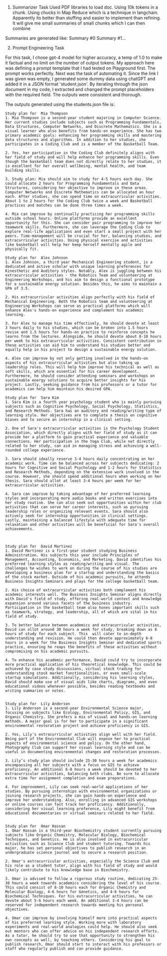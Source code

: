 1. Summarizer Task
Used PDF libraries to load doc. Using 10k tokens in a chunk. Using chucks in Map Reduce which is a technique in langchain. Apparently its better than stuffing and easier to implement than refining. It will give me small summaries of small chunks which I can then combine

Summaries are generated like:
    Summary #0
    Summary #1...



2. Prompt Engineering Task

For this task, I chose gpt-4 model for higher accuracy, a temp of 1.0 to make it factual and no limit on the number of output tokens. My approach here was defining a prompt template that I had tested on Playground first. The prompt works perfectly. Next was the task of automating it. Since the link I was given was empty, I generated some dummy data using chatGPT and added it in a JSON format 'student.json'. By iterating through the json document in my code, I extracted and changed the prompt placeholders with the required field. The outputs were consistent and thorough. 


The outputs generated using the students.json file is:


    Study plan for  Mia Thompson
    1. Mia Thompson is a second-year student majoring in Computer Science. Her current studies include subjects such as Programming Fundamentals, Data Structures, Computer Networks, and Discrete Mathematics. She is a visual learner who also benefits from hands-on experience. She has two primary academic goals: enhancing her programming skills and mastering data structures and algorithms. In addition to her studies, she participates in a Coding Club and is a member of the Basketball Team.

    2. Yes, her participation in the Coding Club definitely aligns with her field of study and will help enhance her programming skills. Even though the basketball team does not directly relate to her studies, it is excellent for her overall wellbeing, mental health, and team building skills.

    3. Study plan: Mia should aim to study for 4-5 hours each day. She could allocate 2 hours for Programming Fundamentals and Data Structures, considering her objective to improve in these areas. Computer Networks and Discrete Mathematics can be allocated an hour each. After studies, she can spend time on extracurricular activities. About 1 to 2 hours for the Coding Club twice a week and Basketball practices and matches can be done three times a week.

    4. Mia can improve by continually practicing her programming skills outside school hours. Online platforms provide an excellent opportunity for this. She can consider pair programming to improve her teamwork skills. Furthermore, she can leverage the Coding Club to explore real-life applications and even start a small project with her peers. Time-management will be crucial for her, balancing studies, and extracurricular activities. Doing physical exercise and activities like basketball will help her keep herself mentally agile and physically fit.

    Study plan for  Alex Johnson
    1. Alex Johnson, a third year Mechanical Engineering student, is a dedicated and active scholar with unique learning preferences for Kinesthetic and Auditory styles. Notably, Alex is juggling between his extracurricular activities - the Robotics Team and volunteering at Engineering Workshops, and his aim to design a functional prototype for a sustainable energy solution. Besides this, he aims to maintain a GPA of 3.5.

    2. His extracurricular activities align perfectly with his field of Mechanical Engineering. Both the Robotics team and volunteering at Engineering Workshops can serve as practical platforms which will enhance Alex's hands-on experience and complement his academic learning. 

    3. For Alex to manage his time effectively, he should devote at least 3 hours daily to his studies, which can be broken into 1.5 hours revise and 1.5 hours for hands-on practice to reinforce concepts he learns from the lectures. Alongside, he should devote about 8-10 hours per week to his extracurricular activities. Consistent contribution in these activities can aid him to understand his studies better and equally help in his project to design a sustainable energy solution.

    4. Alex can improve by not only getting involved in the hands-on aspects of his extracurricular activities but also taking up leadership roles. This will help him improve his technical as well as soft skills, which are essential for his career development. Furthermore, he should consider attending seminars and workshops on sustainable energy solutions to acquire better insights for his project. Lastly, seeking guidance from his professors or a tutor for academics can help him maintain his desired GPA.

    Study plan for  Sara Kim
    1. Sara Kim is a fourth year psychology student who is mainly pursuing subjects such as Cognitive Psychology, Social Psychology, Statistics, and Research Methods. Sara has an auditory and reading/writing type of learning style. Her objectives are to complete a thesis on cognitive biases and to secure an internship in a clinical setting.

    2. One of Sara's extracurricular activities is the Psychology Student Association, which directly aligns with her field of study as it can provide her a platform to gain practical experience and valuable connections. Her participation in the Yoga Club, while not directly related to her study, can aid in managing stress and achieving a well-rounded college experience.

    3. Sara should ideally reserve 3-4 hours daily concentrating on her academic work. Time can be balanced across her subjects dedicating: 2 hours for Cognitive and Social Psychology and 1-2 hours for Statistics and Research Methods, depending on the extensive work involved in the course. However, she should spend additional hours when working on her thesis. Sara should allot at least 3-4 hours per week for her extracurricular activities.

    4. Sara can improve by taking advantage of her preferred learning styles and incorporating more audio books and written exercises into her study routine. She can also seek out opportunities within her club activities that can serve her career interests, such as pursuing leadership roles or organizing relevant events. Sara should also actively seek for internship opportunities in clinical settings. Lastly, maintaining a balanced lifestyle with adequate time for relaxation and other activities will be beneficial for Sara's overall achievements.



    Study plan for  David Martinez
    1. David Martinez is a first-year student studying Business Administration. His subjects this year include Principles of Management, Accounting, Economics, and Marketing. David identifies his preferred learning styles as reading/writing and visual. The challenges he wishes to work on during the course of his studies are developing a business plan for a startup and understanding the basics of the stock market. Outside of his academic pursuits, he attends Business Insights Seminars and plays for the college basketball team.

    2. His choice of extracurricular activities both complement his academic interests well. The Business Insights Seminar aligns directly with David's field of study, offering real-world context and knowledge expansion around various facets of the business industry. Participation in the basketball team also hones important skills such as teamwork, strategy, and leadership, all of which are vital in his field of study.

    3. To better balance between academics and extracurricular activities, David can allot around 30 hours a week for study, breaking down as 6 hours of study for each subject. This  will cater to in-depth understanding and revision. He could then devote approximately 6-8 hours in a week for the Business Insights Seminar and dedicated sports practice, ensuring he reaps the benefits of these activities without compromising on his academic pursuits.

    4. To enhance his academic performance, David could try to incorporate more practical application of his theoretical knowledge. This could be achieved by case study discussions, virtual stock trading for understanding stock market functionalities, or even small-scale startup simulations. Additionally, considering his learning styles, David should make use of visual aids like charts, diagrams, and even educational videos whenever possible, besides reading textbooks and writing summaries or notes.


    Study plan for  Lily Anderson
    1. Lily Anderson is a second-year Environmental Science major, focusing on subjects like Ecology, Environmental Policy, GIS, and Organic Chemistry. She prefers a mix of visual and hands-on learning methods. A major goal is for her to participate in a significant environmental restoration project and achieve proficiency in GIS.

    2. Yes, Lily's extracurricular activities align well with her field. Being part of the Environmental Club will expose her to practical aspects of environmental science and policy. On the other hand, Photography Club can support her visual learning style and can be useful in documenting environmental changes and restoration processes.

    3. Lily’s study plan should include 25-30 hours a week for academics encompassing all her subjects with a focus on GIS to achieve proficiency. An additional 6-8 hours a week should be devoted to her extracurricular activities, balancing both clubs. Be sure to allocate extra time for assignment completion and exam preparations.

    4. For improvement, Lily can seek real-world applications of her studies. By pursuing internships with environmental organizations or joining research projects, she can gain hands-on experience and improve her understanding. Also, enrolling in advanced GIS workshops or online courses can fast track her proficiency. Additionally, considering her visual learning preference, Lily might benefit from educational documentaries or virtual seminars related to her field.


    Study plan for  Omar Hassan
    1. Omar Hassan is a third-year Biochemistry student currently pursuing subjects like Organic Chemistry, Molecular Biology, Biochemical Techniques, and Genetics. He is also involved in extracurricular activities such as Science Club and student tutoring. Towards his major, he has set personal objectives to publish research in an undergraduate science journal and to secure a research position.

    2. Omar's extracurricular activities, especially the Science Club and his role as a student tutor, align with his field of study and would likely contribute to his knowledge base in Biochemistry.

    3. Omar is advised to follow a rigorous study routine, dedicating 25-30 hours a week towards academics considering the level of his course. This could consist of 8-10 hours each for Organic Chemistry and Molecular Biology, 4-6 hours for Genetics, and 4-6 hours for Biochemical Techniques. For his extracurricular activities, he can devote about 5-6 hours each week. An additional 3-4 hours can be reserved for independent research towards meeting his personal objectives.

    4. Omar can improve by involving himself more into practical aspects of his preferred learning style. Working more with laboratory experiments and real-world analogies could help. He should also seek out mentors who can offer advice on his independent research efforts. As a tutor, he should try to use that opportunity to strengthen his own concepts as well, by teaching others. Considering his goal to publish research, Omar should start to interact with his professors or staff who regularly publish and can provide guidance.


